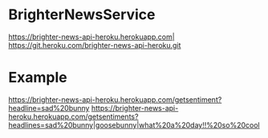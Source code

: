 # BrighterNewsService
https://brighter-news-api-heroku.herokuapp.com| https://git.heroku.com/brighter-news-api-heroku.git


# Example

https://brighter-news-api-heroku.herokuapp.com/getsentiment?headline=sad%20bunny
https://brighter-news-api-heroku.herokuapp.com/getsentiments?headlines=sad%20bunny|goosebunny|what%20a%20day!!%20so%20cool